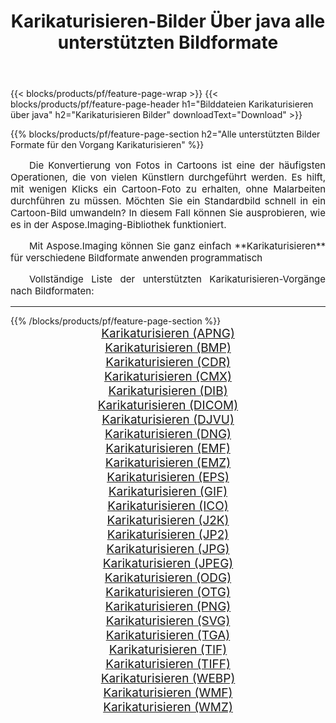 ﻿---
title: Karikaturisieren-Bilder Über java alle unterstützten Bildformate 
weight: 3920
url: /de/java/cartoonify 
lang: de
langdirlevel: 2
locales: zh-hans,ja,it,ru,de,es,fr,nl,id,lt,pl,pt,vi,tr,ko,zh-hant,ar,hi,th,sv,cs,uk,he
description: Mit Aspose.Imaging können Sie ganz einfach Karikaturisieren Bilder über java
---

{{< blocks/products/pf/feature-page-wrap >}}
{{< blocks/products/pf/feature-page-header h1="Bilddateien Karikaturisieren über java" h2="Karikaturisieren Bilder" downloadText="Download" >}}


{{% blocks/products/pf/feature-page-section  h2="Alle unterstützten Bilder Formate für den Vorgang Karikaturisieren" %}}
<p align="justify" style="text-indent:2em;font-size:15px;">
Die Konvertierung von Fotos in Cartoons ist eine der häufigsten Operationen, die von vielen Künstlern durchgeführt werden. Es hilft, mit wenigen Klicks ein Cartoon-Foto zu erhalten, ohne Malarbeiten durchführen zu müssen. Möchten Sie ein Standardbild schnell in ein Cartoon-Bild umwandeln? In diesem Fall können Sie ausprobieren, wie es in der Aspose.Imaging-Bibliothek funktioniert.
</p>
<p align="justify" style="text-indent:2em;font-size:15px;">
Mit Aspose.Imaging können Sie ganz einfach **Karikaturisieren** für verschiedene Bildformate anwenden programmatisch
</p>
<p align="justify" style="text-indent:2em;font-size:15px;">
Vollständige Liste der unterstützten Karikaturisieren-Vorgänge nach Bildformaten:
</p>
<hr/>
{{% /blocks/products/pf/feature-page-section %}}
<div class="container-fluid productfamilypage bg-gray">
    <div class="convertypes bg-gray agp-content section">
        <div class="container">
		<div class="row other-converters" style="gap: 10px;font-size: 19px;text-align:center;">
		    <div class='col-md-2 other-converter remove-lp remove-rp'><a href="/imaging/de/java/cartoonify/apng" style="padding:15px;">Karikaturisieren (APNG)</a></div><div class='col-md-2 other-converter remove-lp remove-rp'><a href="/imaging/de/java/cartoonify/bmp" style="padding:15px;">Karikaturisieren (BMP)</a></div><div class='col-md-2 other-converter remove-lp remove-rp'><a href="/imaging/de/java/cartoonify/cdr" style="padding:15px;">Karikaturisieren (CDR)</a></div><div class='col-md-2 other-converter remove-lp remove-rp'><a href="/imaging/de/java/cartoonify/cmx" style="padding:15px;">Karikaturisieren (CMX)</a></div><div class='col-md-2 other-converter remove-lp remove-rp'><a href="/imaging/de/java/cartoonify/dib" style="padding:15px;">Karikaturisieren (DIB)</a></div><div class='col-md-2 other-converter remove-lp remove-rp'><a href="/imaging/de/java/cartoonify/dicom" style="padding:15px;">Karikaturisieren (DICOM)</a></div><div class='col-md-2 other-converter remove-lp remove-rp'><a href="/imaging/de/java/cartoonify/djvu" style="padding:15px;">Karikaturisieren (DJVU)</a></div><div class='col-md-2 other-converter remove-lp remove-rp'><a href="/imaging/de/java/cartoonify/dng" style="padding:15px;">Karikaturisieren (DNG)</a></div><div class='col-md-2 other-converter remove-lp remove-rp'><a href="/imaging/de/java/cartoonify/emf" style="padding:15px;">Karikaturisieren (EMF)</a></div><div class='col-md-2 other-converter remove-lp remove-rp'><a href="/imaging/de/java/cartoonify/emz" style="padding:15px;">Karikaturisieren (EMZ)</a></div><div class='col-md-2 other-converter remove-lp remove-rp'><a href="/imaging/de/java/cartoonify/eps" style="padding:15px;">Karikaturisieren (EPS)</a></div><div class='col-md-2 other-converter remove-lp remove-rp'><a href="/imaging/de/java/cartoonify/gif" style="padding:15px;">Karikaturisieren (GIF)</a></div><div class='col-md-2 other-converter remove-lp remove-rp'><a href="/imaging/de/java/cartoonify/ico" style="padding:15px;">Karikaturisieren (ICO)</a></div><div class='col-md-2 other-converter remove-lp remove-rp'><a href="/imaging/de/java/cartoonify/j2k" style="padding:15px;">Karikaturisieren (J2K)</a></div><div class='col-md-2 other-converter remove-lp remove-rp'><a href="/imaging/de/java/cartoonify/jp2" style="padding:15px;">Karikaturisieren (JP2)</a></div><div class='col-md-2 other-converter remove-lp remove-rp'><a href="/imaging/de/java/cartoonify/jpg" style="padding:15px;">Karikaturisieren (JPG)</a></div><div class='col-md-2 other-converter remove-lp remove-rp'><a href="/imaging/de/java/cartoonify/jpeg" style="padding:15px;">Karikaturisieren (JPEG)</a></div><div class='col-md-2 other-converter remove-lp remove-rp'><a href="/imaging/de/java/cartoonify/odg" style="padding:15px;">Karikaturisieren (ODG)</a></div><div class='col-md-2 other-converter remove-lp remove-rp'><a href="/imaging/de/java/cartoonify/otg" style="padding:15px;">Karikaturisieren (OTG)</a></div><div class='col-md-2 other-converter remove-lp remove-rp'><a href="/imaging/de/java/cartoonify/png" style="padding:15px;">Karikaturisieren (PNG)</a></div><div class='col-md-2 other-converter remove-lp remove-rp'><a href="/imaging/de/java/cartoonify/svg" style="padding:15px;">Karikaturisieren (SVG)</a></div><div class='col-md-2 other-converter remove-lp remove-rp'><a href="/imaging/de/java/cartoonify/tga" style="padding:15px;">Karikaturisieren (TGA)</a></div><div class='col-md-2 other-converter remove-lp remove-rp'><a href="/imaging/de/java/cartoonify/tif" style="padding:15px;">Karikaturisieren (TIF)</a></div><div class='col-md-2 other-converter remove-lp remove-rp'><a href="/imaging/de/java/cartoonify/tiff" style="padding:15px;">Karikaturisieren (TIFF)</a></div><div class='col-md-2 other-converter remove-lp remove-rp'><a href="/imaging/de/java/cartoonify/webp" style="padding:15px;">Karikaturisieren (WEBP)</a></div><div class='col-md-2 other-converter remove-lp remove-rp'><a href="/imaging/de/java/cartoonify/wmf" style="padding:15px;">Karikaturisieren (WMF)</a></div><div class='col-md-2 other-converter remove-lp remove-rp'><a href="/imaging/de/java/cartoonify/wmz" style="padding:15px;">Karikaturisieren (WMZ)</a></div>
                </div>
        </div>
    </div>
</div>
<br/>

